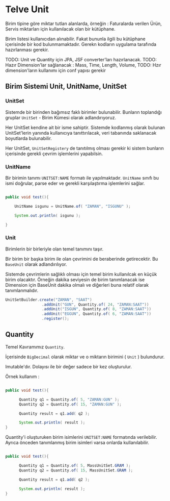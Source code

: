 # Telve Unit

Birim tipine göre miktar tutlan alanlarda, örneğin : Faturalarda verilen Ürün, Servis miktarları için kullanılacak olan bir kütüphane.

Birim listesi kullanıcıdan alınabilir. Fakat bununla ilgili bu kütüphane içerisinde bir kod bulunmamaktadır. Gerekn kodların uygulama tarafında hazırlanması gerekir.

TODO: Unit ve Quantity için JPA, JSF converter'ları hazırlanacak.
TODO: Hazır Dimension'lar sağlanacak : Mass, Time, Length, Volume, 
TODO: Hzır dimension'ların kullanımı için conf yapısı gerekir 

## Birim Sistemi Unit, UnitName, UnitSet


### UnitSet

Sistemde bir birinden bağımsız faklı birimler bulunabilir. Bunların toplandığı gruplar `UnitSet` - Birim Kümesi olarak adlandırıyoruz.

Her UnitSet kendine ait bir isme sahiptir. Sistemde kodlanmış olarak bulunan UnitSet'lerin yanında kullanıcıya tanıttırılacak, veri tabanında saklanacak boyutlarda bulunabilir.

Her UnitSet, `UnitSetRegistery` de tanıtılmış olması gerekir ki sistem bunların içerisinde gerekli çevrim işlemlerini yapabilsin.

### UnitName

Bir birimin tanımı `UNITSET:NAME` formatı ile yapılmaktadır. `UnitName` sınıfı bu ismi doğrular, parse eder ve gerekli karşılaştırma işlemlerini sağlar.

```java

public void test(){

    UnitName isgunu = UnitName.of( "ZAMAN", "ISGUNU" );

    System.out.println( isgunu );

}

```


### Unit

Birimlerin bir birleriyle olan temel tanımını taşır. 

Bir birim bir başka birim ile olan çevrimini de beraberinde getirecektir. Bu `BaseUnit` olarak adlandırılıyor.

Sistemde çevrimlerin sağlıklı olması için temel birim kullanılcak en küçük birim olacaktır. Örneğin dakika seviyesin de birim tanımlanacak ise Dimension için BaseUnit dakika olmalı ve diğerleri buna relatif olarak tanımlanmalıdır.

```java
UnitSetBuilder.create("ZAMAN", "SAAT")
                .addUnit("GUN", Quantity.of( 24, "ZAMAN:SAAT"))
                .addUnit("ISGUN", Quantity.of( 8, "ZAMAN:SAAT"))
                .addUnit("EGGUN", Quantity.of( 6, "ZAMAN:SAAT"))
                .register();
```


## Quantity

Temel Kavramımız `Quantity`.

İçerisinde `BigDecimal` olarak miktar ve o miktarın birimini ( `Unit` ) bulundurur.

Imutable'dır. Dolayısı ile bir değer sadece bir kez oluşturulur.

Örnek kullanım : 

```java

public void test(){

      Quantity q1 = Quantity.of( 5, "ZAMAN:GUN" );
      Quantity q2 = Quantity.of( 15, "ZAMAN:GUN" );

      Quantity result = q1.add( q2 );

      System.out.println( result );
}

```

Quantity'i oluşturuken birim isimlerini `UNITSET:NAME` formatında verilebilir. Ayrıca önceden tanımlanmış birim isimleri varsa onlarda kullanılabilir.

```java

public void test(){

      Quantity q1 = Quantity.of( 5, MassUnitSet.GRAM );
      Quantity q2 = Quantity.of( 15, MassUnitSet.GRAM );

      Quantity result = q1.add( q2 );

      System.out.println( result );
}

```

